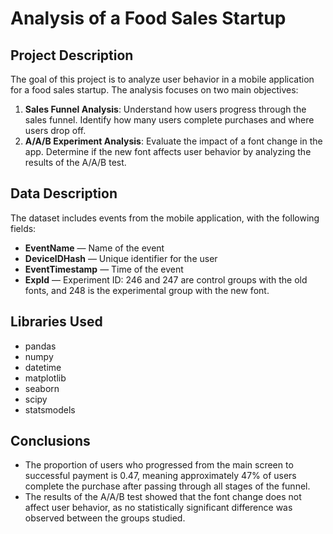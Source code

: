 # Analysis of a Food Sales Startup

## Project Description
The goal of this project is to analyze user behavior in a mobile application for a food sales startup. The analysis focuses on two main objectives:

1. **Sales Funnel Analysis**: Understand how users progress through the sales funnel. Identify how many users complete purchases and where users drop off.
2. **A/A/B Experiment Analysis**: Evaluate the impact of a font change in the app. Determine if the new font affects user behavior by analyzing the results of the A/A/B test.

## Data Description
The dataset includes events from the mobile application, with the following fields:

- **EventName** — Name of the event
- **DeviceIDHash** — Unique identifier for the user
- **EventTimestamp** — Time of the event
- **ExpId** — Experiment ID: 246 and 247 are control groups with the old fonts, and 248 is the experimental group with the new font.

## Libraries Used
- pandas
- numpy
- datetime
- matplotlib
- seaborn
- scipy
- statsmodels

## Conclusions
 - The proportion of users who progressed from the main screen to successful payment is 0.47, meaning approximately 47% of users complete the purchase after passing through all stages of the funnel.
 - The results of the A/A/B test showed that the font change does not affect user behavior, as no statistically significant difference was observed between the groups studied.
